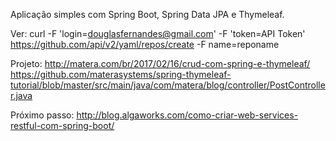 Aplicação simples com Spring Boot, Spring Data JPA e Thymeleaf.

Ver:
curl -F 'login=douglasfernandes@gmail.com' -F 'token=API Token' https://github.com/api/v2/yaml/repos/create -F name=reponame

Projeto:
http://matera.com/br/2017/02/16/crud-com-spring-e-thymeleaf/
https://github.com/materasystems/spring-thymeleaf-tutorial/blob/master/src/main/java/com/matera/blog/controller/PostController.java

Próximo passo:
http://blog.algaworks.com/como-criar-web-services-restful-com-spring-boot/


